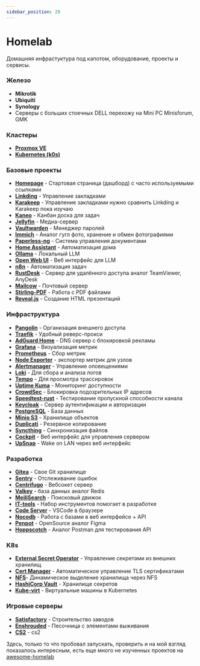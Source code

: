 ```yaml
---
sidebar_position: 20
---
```


# Homelab

Домашняя инфрастуктура под капотом, оборудование, проекты и сервисы.

### Железо

- **Mikrotik**
- **Ubiquiti**
- **Synology**
- Серверы с больших стоечных DELL перехожу на Mini PC Minisforum, GMK

### Кластеры

- [**Proxmox VE**](https://www.proxmox.com/en/downloads)
- [**Kubernetes (k0s)**](https://k0sproject.io/)

### Базовые проекты

- [**Homepage**](https://github.com/gethomepage/homepage) - Стартовая страница (дашборд) с часто используемыми ссылками
- [**Linkding**](https://github.com/sissbruecker/linkding) - Управление закладками
- [**Karakeep**](https://github.com/karakeep-app/karakeep) - Управление закладками нужно сравнить Linkding и Karakeep пока изучаю
- [**Kaneo**](https://github.com/usekaneo/kaneo) - Канбан доска для задач
- [**Jellyfin**](https://github.com/jellyfin/jellyfin) - Медиа-сервер
- [**Vaultwarden**](https://github.com/dani-garcia/vaultwarden) - Менеджер паролей
- [**Immich**](https://github.com/immich-app/immich) - Аналог гугл фото, хранение и обмен фотографиями
- [**Paperless-ng**](https://github.com/paperless-ngx/paperless-ngx) - Система управления документами
- [**Home Assistant**](https://github.com/home-assistant) - Автоматизация дома
- [**Ollama**](https://github.com/ollama/ollama) - Локальный LLM
- [**Open Web UI**](https://github.com/open-webui/open-webui) - Веб интерфейс для LLM
- [**n8n**](https://n8n.io/) - Автоматизация задач
- [**RustDesk**](https://github.com/rustdesk/rustdesk) - Сервер для удалённого доступа аналог TeamViewer, AnyDesk
- [**Mailcow**](https://github.com/mailcow/mailcow-dockerized) - Почтовый сервер
- [**Stirling-PDF**](https://github.com/Stirling-Tools/Stirling-PDF) - Работа с PDF файлами
- [**Reveal.js**](https://github.com/hakimel/reveal.js) - Создание HTML презентаций

### Инфраструктура

- [**Pangolin**](https://github.com/fosrl/pangolin) - Организация внешнего доступа
- [**Traefik**](https://github.com/traefik/traefik) - Удобный реверс-прокси
- [**AdGuard Home**](https://github.com/AdguardTeam/AdGuardHome) - DNS сервер с блокировкой рекламы
- [**Grafana**](https://grafana.com/) - Визуализация метрик
- [**Prometheus**](https://prometheus.io/) - Сбор метрик
- [**Node Exporter**](https://github.com/prometheus/node_exporter) - экспортер метрик для узлов
- [**Alertmanager**](https://prometheus.io/docs/alerting/latest/alertmanager/) - Управление оповещениями
- [**Loki**](https://grafana.com/oss/loki/) - Для сбора и анализа логов
- [**Tempo**](https://grafana.com/oss/tempo/) - Для просмотра трассировок
- [**Uptime Kuma**](https://github.com/louislam/uptime-kuma) - Мониторинг доступности
- [**CrowdSec**](https://github.com/crowdsecurity/crowdsec) - Блокировка подозрительных IP адресов
- [**Speedtest-rust**](https://github.com/librespeed/speedtest-rust) - Тестирование пропускной способности канала
- [**Keycloak**](https://github.com/keycloak/keycloak) - Сервер аутентификации и авторизации
- [**PostgreSQL**](https://www.postgresql.org/) - База данных
- [**Minio S3**](https://github.com/minio/minio) - Хранилище объектов
- [**Duplicati**](https://www.duplicati.com/) - Резервное копирование
- [**Syncthing**](https://github.com/syncthing/syncthing) - Синхронизация файлов
- [**Cockpit**](https://github.com/cockpit-project/cockpit) - Веб интерфейс для управления сервером
- [**UpSnap**](https://github.com/seriousm4x/UpSnap) - Wake on LAN через веб интерфейс

### Разработка

- [**Gitea**](https://gitea.io/) - Свое Git хранилище
- [**Sentry**](https://github.com/getsentry/self-hosted) - Отслеживание ошибок
- [**Centrifugo**](https://github.com/centrifugal/centrifugo) - Вебсокет сервер
- [**Valkey**](https://github.com/valkey-io/valkey) - база данных аналог Redis
- [**MeiliSearch**](https://github.com/meilisearch/meilisearch) - Поисковый движок
- [**IT-tools**](https://github.com/CorentinTh/it-tools) - Набор инструментов помогает в разработке
- [**Code Server**](https://github.com/coder/code-server) - VSCode в браузере
- [**Nocodb**](https://github.com/nocodb/nocodb) - Работа с базами в веб интерфейсе + API
- [**Penpot**](https://github.com/penpot/penpot) - OpenSource аналог Figma
- [**Hoppscotch**](https://github.com/hoppscotch/hoppscotch) - Аналог Postman для тестирования API

### K8s

- [**External Secret Operator**](https://github.com/external-secrets/external-secrets) - Управление секретами из внешних хранилищ
- [**Cert Manager**](https://github.com/cert-manager/cert-manager) - Автоматическое управление TLS сертификатами
- [**NFS**](https://github.com/kubernetes-sigs/nfs-subdir-external-provisioner)- Динамическое выделение хранилища через NFS
- [**HashiCorp Vault**](https://www.vaultproject.io/) - Хранилище секретов
- [**Kube-virt**](https://github.com/kubevirt/kubevirt) - Виртуальные машины в Kubernetes

### Игровые серверы

- [**Satisfactory**](https://www.satisfactorygame.com/) - Строительство заводов
- [**Enshrouded**](https://enshrouded.com/) - Песочница с элементами выживания
- [**CS2**](https://www.counter-strike.net/) - cs2

Здесь, только то что пробовал запускать, проверить и на мой взгляд показалось интересным, есть еще много не изученных проектов на [awesome-homelab](https://www.awesome-homelab.com/)
